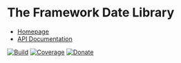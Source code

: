 # The Framework Date Library

- [Homepage](https://the-framework.gitlab.io/libraries/date.html)
- [API Documentation](https://the-framework.gitlab.io/libraries/date/docs/)

[![Build](https://gitlab.com/the-framework/libraries/date/badges/master/pipeline.svg)](https://gitlab.com/the-framework/libraries/date/-/jobs)
[![Coverage](https://gitlab.com/the-framework/libraries/date/badges/master/coverage.svg?job=test:php)](https://the-framework.gitlab.io/libraries/date/coverage/)
[![Donate](https://img.shields.io/badge/Donate-PayPal-blue.svg)](https://www.paypal.com/cgi-bin/webscr?cmd=_s-xclick&hosted_button_id=NGBNW5PY4VSJ4)

